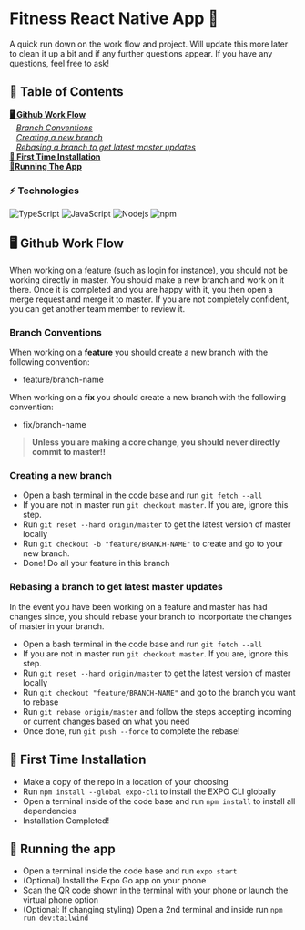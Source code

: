 # Fitness React Native App 🏓
A quick run down on the work flow and project. Will update this more later to clean it up a bit and if any further questions appear. If you have any questions, feel free to ask!

## 📑 Table of Contents
**[🖥️ Github Work Flow](#%EF%B8%8F-github-work-flow)**<br>
&nbsp;&nbsp;&nbsp;*[Branch Conventions](#Branch-Conventions)*<br>
&nbsp;&nbsp;&nbsp;*[Creating a new branch](#Creating-a-new-branch)*<br>
&nbsp;&nbsp;&nbsp;*[Rebasing a branch to get latest master updates](#Rebasing-a-branch-to-get-latest-master-updates)*<br>
**[📃 First Time Installation](#-first-time-installation)**<br>
**[📱Running The App](#-running-the-app)**<br>

### ⚡ Technologies
![TypeScript](https://img.shields.io/badge/-TypeScript-007ACC?style=flat-square&logo=typescript)
![JavaScript](https://img.shields.io/badge/-JavaScript-black?style=flat-square&logo=javascript)
![Nodejs](https://img.shields.io/badge/-Nodejs-black?style=flat-square&logo=Node.js)
<img alt="npm" src="https://img.shields.io/badge/-NPM-CB3837?style=flat-square&logo=npm&logoColor=white" />

## 🖥️ Github Work Flow
When working on a feature (such as login for instance), you should not be working directly in master. You should make a new branch and work on it there. Once it is completed and you are happy with it, you then open a merge request and merge it to master. If you are not completely confident, you can get another team member to review it. 

### Branch Conventions
When working on a **feature** you should create a new branch with the following convention:
- feature/branch-name<br>

When working on a **fix** you should create a new branch with the following convention:
- fix/branch-name

> __Unless you are making a core change, you should never directly commit to master!!__

### Creating a new branch
- Open a bash terminal in the code base and run `git fetch --all`
- If you are not in master run `git checkout master`. If you are, ignore this step. 
- Run `git reset --hard origin/master` to get the latest version of master locally
- Run `git checkout -b "feature/BRANCH-NAME"` to create and go to your new branch. 
- Done! Do all your feature in this branch

### Rebasing a branch to get latest master updates
In the event you have been working on a feature and master has had changes since, you should rebase your branch to incorportate the changes of master in your branch.
- Open a bash terminal in the code base and run `git fetch --all`
- If you are not in master run `git checkout master`. If you are, ignore this step. 
- Run `git reset --hard origin/master` to get the latest version of master locally
- Run `git checkout "feature/BRANCH-NAME"` and go to the branch you want to rebase
- Run `git rebase origin/master` and follow the steps accepting incoming or current changes based on what you need
- Once done, run `git push --force` to complete the rebase!

## 📃 First Time Installation

- Make a copy of the repo in a location of your choosing
- Run `npm install --global expo-cli` to install the EXPO CLI globally
- Open a terminal inside of the code base and run `npm install` to install all dependencies 
- Installation Completed!

## 📱 Running the app
- Open a terminal inside the code base and run `expo start`
- (Optional) Install the Expo Go app on your phone 
- Scan the QR code shown in the terminal with your phone or launch the virtual phone option
- (Optional: If changing styling) Open a 2nd terminal and inside run `npm run dev:tailwind`

